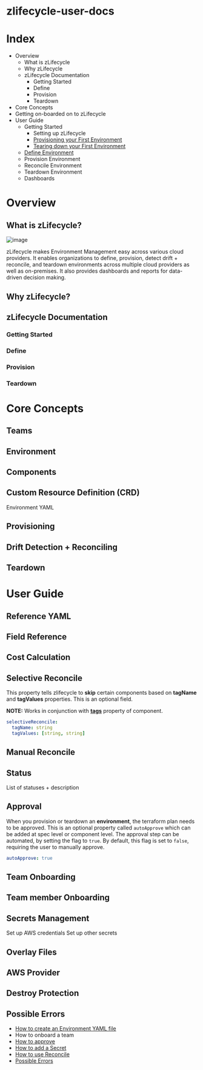 # zlifecycle-user-docs

# Index

* Overview
    * What is zLifecycle
    * Why zLifecycle
    * zLifecycle Documentation
        * Getting Started
        * Define
        * Provision
        * Teardown
* Core Concepts
* Getting on-boarded on to zLifecycle
* User Guide
    * Getting Started
        * Setting up zLifecycle
        * [Provisioning your First Environment](provision/first-environment.md)
        * [Tearing down your First Environment](teardown/first-environment.md)
    * [Define Environment](define/define-environment.md)
    * Provision Environment
    * Reconcile Environment
    * Teardown Environment
    * Dashboards

# Overview

## What is zLifecycle?

![image](https://user-images.githubusercontent.com/47644789/147984939-738f7535-be82-41ab-8f35-e684f8cdb3c7.png)

zLifecycle makes Environment Management easy across various cloud providers. It enables organizations to define, provision, detect drift + reconcile, and teardown environments across multiple cloud providers as well as on-premises. It also provides dashboards and reports for data-driven decision making.


## Why zLifecycle?

## zLifecycle Documentation

### Getting Started

### Define

### Provision

### Teardown

# Core Concepts

## Teams

## Environment 

## Components 

## Custom Resource Definition (CRD)
Environment YAML 

## Provisioning 

## Drift Detection + Reconciling

## Teardown

## 

# User Guide

## Reference YAML

## Field Reference

## Cost Calculation

## Selective Reconcile

This property tells zlifecycle to **skip** certain components based on **tagName** and **tagValues** properties. This is an optional field.

**NOTE:** Works in conjunction with [**tags**](#component-tags) property of component.

```yaml
selectiveReconcile:
  tagName: string
  tagValues: [string, string]
```

## Manual Reconcile

## Status
List of statuses + description

## Approval

When you provision or teardown an **environment**, the terraform plan needs to be approved. This is an optional property called `autoApprove` which can be added at spec level or component level.
The approval step can be automated, by setting the flag to `true`. By default, this flag is set to `false`, requiring the user to manually approve.

```yaml
autoApprove: true
```

## Team Onboarding

## Team member Onboarding

## Secrets Management
Set up AWS credentials
Set up other secrets

## Overlay Files

## AWS Provider

## Destroy Protection

## Possible Errors



* [How to create an Environment YAML file](all-about-environment-yaml.md)
* How to onboard a team
* [How to approve](approval.md)
* [How to add a Secret](secrets.md)
* [How to use Reconcile](reconcile.md)
* [Possible Errors](errors.md)
